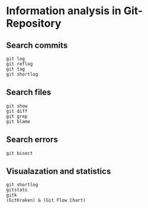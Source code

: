 # Information analysis in Git-Repository #
## Search commits ##
```
git log
git reflog
git tag
git shortlog
```

## Search files ##
```
git show
git diff
git grep
git blame
```

## Search errors ##
```
git bisect
```

## Visualazation and statistics ##
```
git shortlog
gitstats
gitk
(GitKraken) & (Git Flow Chart)
```